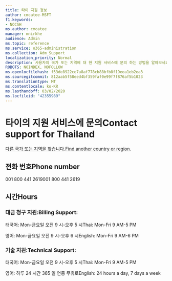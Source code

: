 ```yaml
---
title: 타이 지원 정보
author: cmcatee-MSFT
f1.keywords:
- NOCSH
ms.author: cmcatee
manager: mnirkhe
audience: Admin
ms.topic: reference
ms.service: o365-administration
ms.collection: Adm_Support
localization_priority: Normal
description: 사용자의 국가 또는 지역에 대 한 지원 서비스에 문의 하는 방법을 알아보세요.
ROBOTS: NOINDEX, NOFOLLOW
ms.openlocfilehash: f53de8922ce7a8af778cb88bfb8f19eea1eb2ea3
ms.sourcegitcommit: 812aab5f58eed4bf359faf0e99f7f876af5b1023
ms.translationtype: MT
ms.contentlocale: ko-KR
ms.lasthandoff: 03/02/2020
ms.locfileid: "42355989"
---
```

# <a name="contact-support-for-thailand"></a><span data-ttu-id="903bf-103">타이의 지원 서비스에 문의</span><span class="sxs-lookup"><span data-stu-id="903bf-103">Contact support for Thailand</span></span>

<span data-ttu-id="903bf-104">[다른 국가 또는 지역을 찾습니다](../contact-support-for-business-products.md).</span><span class="sxs-lookup"><span data-stu-id="903bf-104">[Find another country or region](../contact-support-for-business-products.md).</span></span>

## <a name="phone-number"></a><span data-ttu-id="903bf-105">전화 번호</span><span class="sxs-lookup"><span data-stu-id="903bf-105">Phone number</span></span>
<span data-ttu-id="903bf-106">001 800 441 2619</span><span class="sxs-lookup"><span data-stu-id="903bf-106">001 800 441 2619</span></span>

## <a name="hours"></a><span data-ttu-id="903bf-107">시간</span><span class="sxs-lookup"><span data-stu-id="903bf-107">Hours</span></span>
### <a name="billing-support"></a><span data-ttu-id="903bf-108">대금 청구 지원:</span><span class="sxs-lookup"><span data-stu-id="903bf-108">Billing Support:</span></span>

<span data-ttu-id="903bf-109">태국어: Mon-금요일 오전 9 시-오후 5 시</span><span class="sxs-lookup"><span data-stu-id="903bf-109">Thai: Mon-Fri 9 AM-5 PM</span></span>

<span data-ttu-id="903bf-110">영어: Mon-금요일 오전 9 시-오후 6 시</span><span class="sxs-lookup"><span data-stu-id="903bf-110">English: Mon-Fri 9 AM-6 PM</span></span>

### <a name="technical-support"></a><span data-ttu-id="903bf-111">기술 지원:</span><span class="sxs-lookup"><span data-stu-id="903bf-111">Technical Support:</span></span>

<span data-ttu-id="903bf-112">태국어: Mon-금요일 오전 9 시-오후 5 시</span><span class="sxs-lookup"><span data-stu-id="903bf-112">Thai: Mon-Fri 9 AM-5 PM</span></span>

<span data-ttu-id="903bf-113">영어: 하루 24 시간 365 일 연중 무휴로</span><span class="sxs-lookup"><span data-stu-id="903bf-113">English: 24 hours a day, 7 days a week</span></span>
